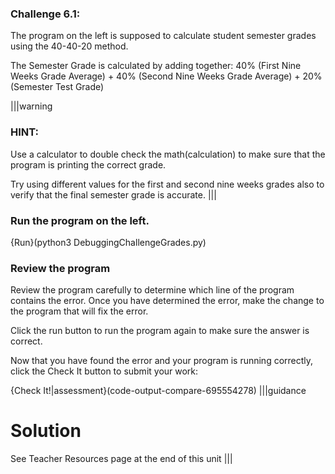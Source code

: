 ### Challenge 6.1:  
The program on the left is supposed to calculate student semester grades using the 40-40-20 method. 

The Semester Grade is calculated by adding together: 
40% (First Nine Weeks Grade Average) + 40% (Second Nine Weeks Grade Average) + 20% (Semester Test Grade)

|||warning 
### HINT: 
Use a calculator to double check the math(calculation) to make sure that the program is printing the correct grade. 

Try using different values for the first and second nine weeks grades also to verify that the final semester grade is accurate. 
|||


### Run the program on the left. 

{Run}(python3 DebuggingChallengeGrades.py)

### Review the program 
Review the program carefully to determine which line of the program contains the error. 
Once you have determined the error, make the change to the program that will fix the error. 

Click the run button to run the program again to make sure the answer is correct. 

Now that you have found the error and your program is running correctly, click the Check It button to submit your work: 

{Check It!|assessment}(code-output-compare-695554278)
|||guidance
# Solution
See Teacher Resources page at the end of this unit
|||
  
